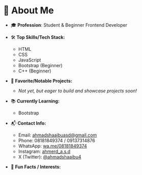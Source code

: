 # 👋 About Me

- 🎓 **Profession**: Student & Beginner Frontend Developer
   
- 🛠️ **Top Skills/Tech Stack:**  
  - HTML  
  - CSS  
  - JavaScript  
  - Bootstrap (Beginner)
  - C++ (Beginner)
    
- 🚀 **Favorite/Notable Projects:**  
   - *Not yet, but eager to build and showcase projects soon!*

- 📚 **Currently Learning:**
  - Bootstrap
   
- 📬 **Contact Info:**
   - Email: ahmadshaaibuasd@gmail.com  
   - Phone: 08181849374 / 09137314876
   - WhatsApp: [wa.me/08181849374](https://wa.me/08181849374)
   - Instagram: [ahmerd_a.s.d](https://instagram.com/ahmerd_a.s.d)
   - X (Twitter): [@ahmadshaaibu4](https://twitter.com/ahmadshaaibu4)
 
- 🎉 **Fun Facts / Interests:**
